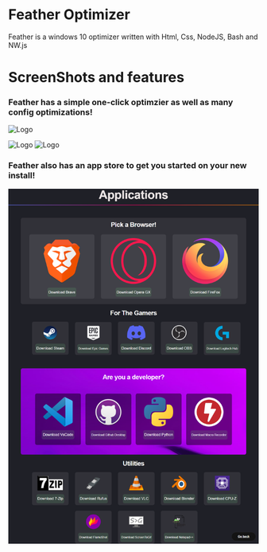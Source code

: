 
# Feather Optimizer

Feather is a windows 10 optimizer written with Html, Css, NodeJS, Bash and NW.js


# ScreenShots and features

### Feather has a simple one-click optimzier as well as many config optimizations!

![Logo](https://i.imgur.com/UR9Onc9.png)

![Logo](https://i.imgur.com/n6zhaYq.png)
![Logo](https://i.imgur.com/Et8AvF1.png)

### Feather also has an app store to get you started on your new install!

![Logo](https://github.com/iscosmos/feather-optimizer/blob/main/src/assets/images/downloads.png?raw=false)


